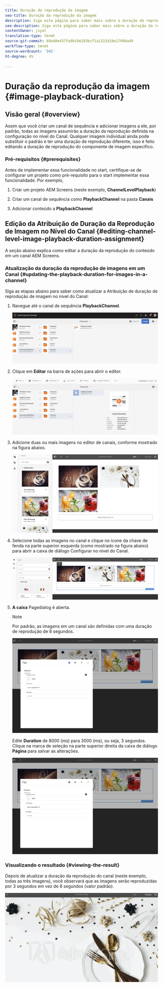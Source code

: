 ```yaml
---
title: Duração da reprodução da imagem
seo-title: Duração da reprodução da imagem
description: Siga esta página para saber mais sobre a duração da reprodução da imagem.
seo-description: Siga esta página para saber mais sobre a duração da reprodução da imagem.
contentOwner: jsyal
translation-type: tm+mt
source-git-commit: 69a40e437fa9b19e283bcf1a1322d18e17990a49
workflow-type: tm+mt
source-wordcount: '341'
ht-degree: 4%

---
```



# Duração da reprodução da imagem {#image-playback-duration}

## Visão geral {#overview}

Assim que você criar um canal de sequência e adicionar imagens a ele, por padrão, todas as imagens assumirão a duração da reprodução definida na configuração no nível do Canal. Qualquer imagem individual ainda pode substituir o padrão e ter uma duração de reprodução diferente, isso é feito editando a duração de reprodução do componente de imagem específico.

### Pré-requisitos {#prerequisites}

Antes de implementar essa funcionalidade no start, certifique-se de configurar um projeto como pré-requisito para o start implementar essa funcionalidade. Por exemplo,

1. Criar um projeto AEM Screens (neste exemplo, **ChannelLevelPlayback**)

1. Criar um canal de sequência como **PlaybackChannel** na pasta **Canais**

1. Adicionar conteúdo a **PlaybackChannel**

## Edição da Atribuição de Duração da Reprodução de Imagem no Nível do Canal {#editing-channel-level-image-playback-duration-assignment}

A seção abaixo explica como editar a duração da reprodução do conteúdo em um canal AEM Screens.

### Atualização da duração da reprodução de imagens em um Canal {#updating-the-playback-duration-for-images-in-a-channel}

Siga as etapas abaixo para saber como atualizar a Atribuição de duração de reprodução de imagem no nível do Canal:

1. Navegue até o canal de sequência **PlaybackChannel**.

   ![screen_shot_2019-06-24at62818pm](assets/screen_shot_2019-06-24at62818pm.png)

1. Clique em **Editar** na barra de ações para abrir o editor.

   ![screen_shot_2019-06-24at70141pm](assets/screen_shot_2019-06-24at70141pm.png)

1. Adicione duas ou mais imagens no editor de canais, conforme mostrado na figura abaixo.

   ![screen_shot_2019-06-24at90534pm](assets/screen_shot_2019-06-24at90534pm.png)

1. Selecione todas as imagens no canal e clique no ícone da chave de fenda na parte superior esquerda (como mostrado na figura abaixo) para abrir a caixa de diálogo Configurar no nível do Canal.

   ![screen_shot_2019-06-25at95945am](assets/screen_shot_2019-06-25at95945am.png)

1. **A caixa** Pagedialog é aberta.

   >[!NOTE]
   >
   >Por padrão, as imagens em um canal são definidas com uma duração de reprodução de 8 segundos.

   ![screen_shot_2019-06-25at100343am](assets/screen_shot_2019-06-25at100343am.png)

   Edite **Duration** de 8000 (ms) para 3000 (ms), ou seja, 3 segundos. Clique na marca de seleção na parte superior direita da caixa de diálogo **Página** para salvar as alterações.

   ![screen_shot_2019-06-25at101527am](assets/screen_shot_2019-06-25at101527am.png)

### Visualizando o resultado {#viewing-the-result}

Depois de atualizar a duração da reprodução do canal (neste exemplo, todas as três imagens), você observará que as imagens serão reproduzidas por 3 segundos em vez de 8 segundos (valor padrão).

![canal_pré-visualização](assets/channel_preview.gif)

